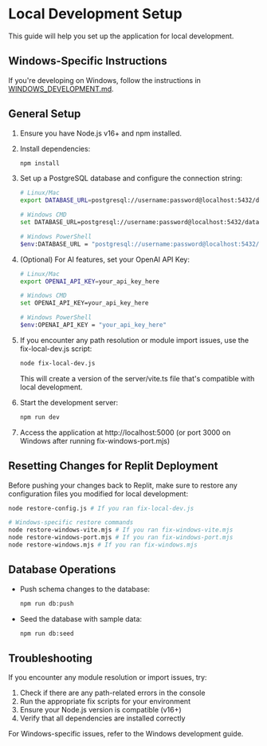 # Local Development Setup

This guide will help you set up the application for local development.

## Windows-Specific Instructions

If you're developing on Windows, follow the instructions in [WINDOWS_DEVELOPMENT.md](./WINDOWS_DEVELOPMENT.md).

## General Setup

1. Ensure you have Node.js v16+ and npm installed.

2. Install dependencies:
   ```bash
   npm install
   ```

3. Set up a PostgreSQL database and configure the connection string:
   ```bash
   # Linux/Mac
   export DATABASE_URL=postgresql://username:password@localhost:5432/databasename
   
   # Windows CMD
   set DATABASE_URL=postgresql://username:password@localhost:5432/databasename
   
   # Windows PowerShell
   $env:DATABASE_URL = "postgresql://username:password@localhost:5432/databasename"
   ```

4. (Optional) For AI features, set your OpenAI API Key:
   ```bash
   # Linux/Mac
   export OPENAI_API_KEY=your_api_key_here
   
   # Windows CMD
   set OPENAI_API_KEY=your_api_key_here
   
   # Windows PowerShell
   $env:OPENAI_API_KEY = "your_api_key_here"
   ```

5. If you encounter any path resolution or module import issues, use the fix-local-dev.js script:
   ```bash
   node fix-local-dev.js
   ```
   This will create a version of the server/vite.ts file that's compatible with local development.

6. Start the development server:
   ```bash
   npm run dev
   ```

7. Access the application at http://localhost:5000 (or port 3000 on Windows after running fix-windows-port.mjs)

## Resetting Changes for Replit Deployment

Before pushing your changes back to Replit, make sure to restore any configuration files you modified for local development:

```bash
node restore-config.js # If you ran fix-local-dev.js

# Windows-specific restore commands
node restore-windows-vite.mjs # If you ran fix-windows-vite.mjs
node restore-windows-port.mjs # If you ran fix-windows-port.mjs
node restore-windows.mjs # If you ran fix-windows.mjs
```

## Database Operations

- Push schema changes to the database:
  ```bash
  npm run db:push
  ```

- Seed the database with sample data:
  ```bash
  npm run db:seed
  ```

## Troubleshooting

If you encounter any module resolution or import issues, try:

1. Check if there are any path-related errors in the console
2. Run the appropriate fix scripts for your environment
3. Ensure your Node.js version is compatible (v16+)
4. Verify that all dependencies are installed correctly

For Windows-specific issues, refer to the Windows development guide.